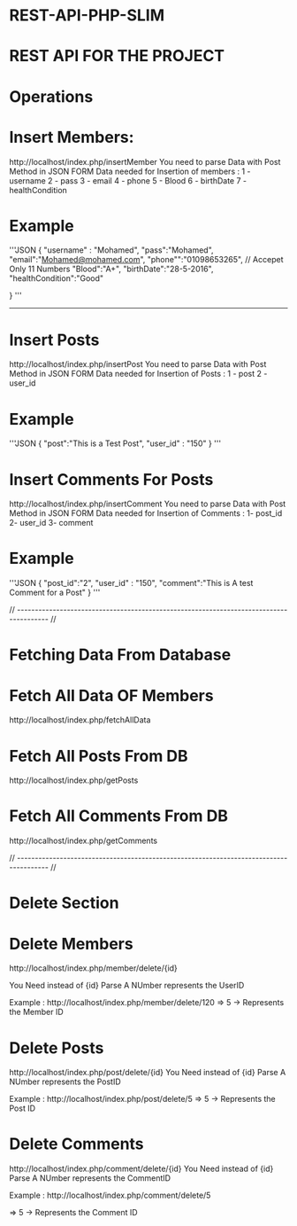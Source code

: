 # REST-API-PHP-SLIM


# REST API FOR THE PROJECT 

# Operations

# Insert Members:

http://localhost/index.php/insertMember
You need to parse Data with Post Method in JSON FORM
Data needed for Insertion of members : 
1 - username 
2 - pass
3 - email 
4 - phone 
5 - Blood
6 - birthDate
7 - healthCondition


# Example
'''JSON
{
    "username" : "Mohamed",
    "pass":"Mohamed",
    "email":"Mohamed@mohamed.com",
    "phone"":"01098653265", // Accepet Only 11 Numbers 
    "Blood":"A+",
    "birthDate":"28-5-2016",
    "healthCondition":"Good"
   
}
'''

---------------------------------------------------------------------------------------------------

# Insert Posts
http://localhost/index.php/insertPost
You need to parse Data with Post Method in JSON FORM
Data needed for Insertion of Posts :
1 - post
2 - user_id

# Example 
'''JSON
{
    "post":"This is a Test Post",
    "user_id" : "150"
}
'''

# Insert Comments For Posts 
http://localhost/index.php/insertComment
You need to parse Data with Post Method in JSON FORM
Data needed for Insertion of Comments :
1- post_id
2- user_id 
3- comment

# Example 
'''JSON
{
    "post_id":"2",
    "user_id" : "150",
    "comment":"This is A test Comment for a Post"
}
'''

// --------------------------------------------------------------------------------------- //

# Fetching Data From Database 

# Fetch All Data OF Members 
http://localhost/index.php/fetchAllData


# Fetch All Posts From DB 
http://localhost/index.php/getPosts


# Fetch All Comments From DB 
http://localhost/index.php/getComments



// --------------------------------------------------------------------------------------- //

# Delete Section 

# Delete Members
http://localhost/index.php/member/delete/{id}

You Need instead of {id} Parse A NUmber represents the UserID 

Example : http://localhost/index.php/member/delete/120
=> 5 -> Represents the Member ID
# Delete Posts

http://localhost/index.php/post/delete/{id}
You Need instead of {id} Parse A NUmber represents the PostID 

Example : http://localhost/index.php/post/delete/5
=> 5 -> Represents the Post ID

# Delete Comments
http://localhost/index.php/comment/delete/{id}
You Need instead of {id} Parse A NUmber represents the CommentID 

Example : http://localhost/index.php/comment/delete/5

=> 5 -> Represents the Comment ID
























